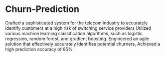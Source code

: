 # Churn-Prediction
Crafted a sophisticated system for the telecom industry to accurately identify customers at a high risk of switching service providers
Utilized various machine learning classification algorithms, such as logistic regression, random forest, and gradient boosting.
Engineered an agile solution that effectively accurately identifies potential churners, Achieved a high prediction accuracy of 85%.
